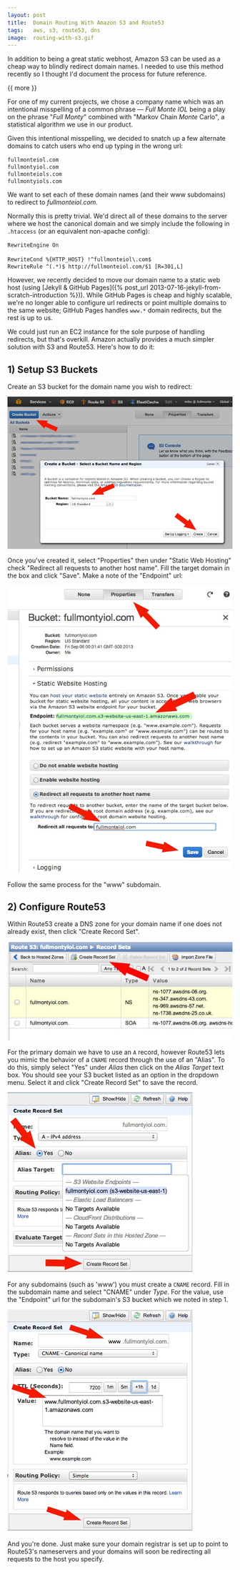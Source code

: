 ```yaml
---
layout: post
title:  Domain Routing With Amazon S3 and Route53
tags:   aws, s3, route53, dns
image:  routing-with-s3.gif
---
```


In addition to being a great static webhost, Amazon S3 can be used as a cheap way to blindly redirect domain names. I needed to use this method recently so I thought I'd document the process for future reference.

{{ more }}

For one of my current projects, we chose a company name which was an intentional misspelling of a common phrase — *Full Monte IOL* being a play on the phrase "*Full Monty*" combined with "Markov Chain *Monte* Carlo", a statistical algorithm we use in our product.

Given this intentional misspelling, we decided to snatch up a few alternate domains to catch users who end up typing in the wrong url:

	fullmonteiol.com
	fullmontyiol.com
	fullmonteiols.com
	fullmontyiols.com

We want to set each of these domain names (and their www subdomains) to redirect to *fullmonteiol.com*.

Normally this is pretty trivial. We'd direct all of these domains to the server where we host the canonical domain and we simply include the following in `.htaccess` (or an equivalent non-apache config):

	RewriteEngine On
	
	RewriteCond %{HTTP_HOST} !^fullmonteiol\.com$
	RewriteRule ^(.*)$ http://fullmonteiol.com/$1 [R=301,L]

However, we recently decided to move our domain name to a static web host (using [Jekyll & GitHub Pages]({% post_url 2013-07-16-jekyll-from-scratch-introduction %})). While GitHub Pages is cheap and highly scalable, we're no longer able to configure url redirects or point multiple domains to the same website; GitHub Pages handles `www.*` domain redirects, but the rest is up to us.

We could just run an EC2 instance for the sole purpose of handling redirects, but that's overkill. Amazon actually provides a much simpler solution with S3 and Route53. Here's how to do it:

## 1) Setup S3 Buckets

Create an S3 bucket for the domain name you wish to redirect:

![Create S3 Bucket](/img/posts/redirect-s3-create-bucket.jpg)

Once you've created it, select "Properties" then under "Static Web Hosting" check "Redirect all requests to another host name". Fill the target domain in the box and click "Save". Make a note of the "Endpoint" url:

![Edit S3 Bucket Properties](/img/posts/redirect-s3-properties.jpg)

Follow the same process for the "www" subdomain.

## 2) Configure Route53

Within Route53 create a DNS zone for your domain name if one does not already exist, then click "Create Record Set".

![Create a Route 53 Record](/img/posts/redirect-route53-create-record.jpg)

For the primary domain we have to use an `A` record, however Route53 lets you mimic the behavior of a `CNAME` record through the use of an "Alias". To do this, simply select "Yes" under *Alias* then click on the *Alias Target* text box. You should see your S3 bucket listed as an option in the dropdown menu. Select it and click "Create Record Set" to save the record.

![Create A Record Alias](/img/posts/redirect-route53-create-alias.jpg)

For any subdomains (such as 'www') you must create a `CNAME` record. Fill in the subdomain name and select "CNAME" under *Type*. For the value, use the "Endpoint" url for the subdomain's S3 bucket which we noted in step 1.

![Create CNAME Record](/img/posts/redirect-route53-create-cname.jpg)

And you're done. Just make sure your domain registrar is set up to point to Route53's nameservers and your domains will soon be redirecting all requests to the host you specify.
